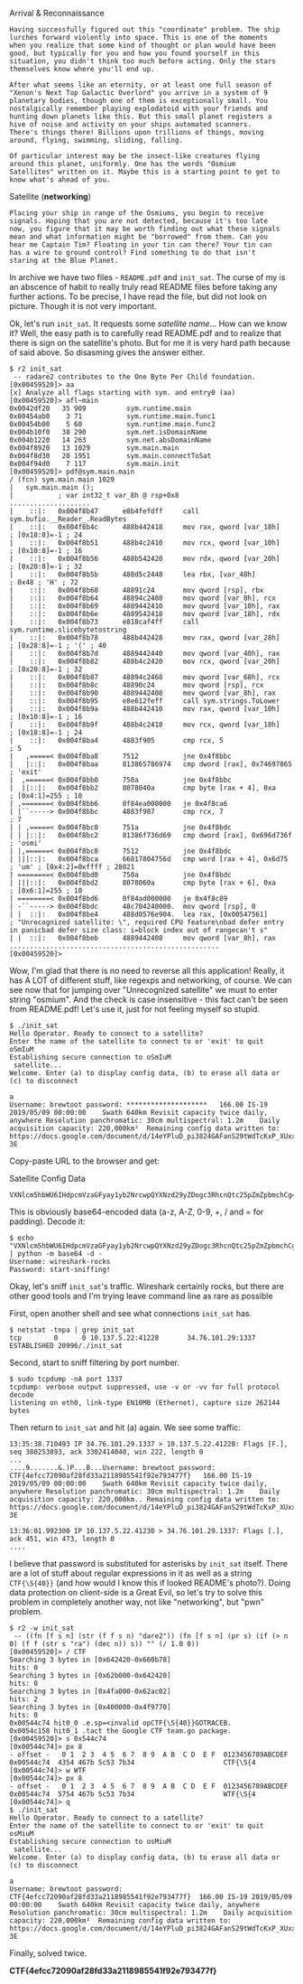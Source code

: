 Arrival & Reconnaissance


    Having successfully figured out this "coordinate" problem. The ship 
    lurches forward violently into space. This is one of the moments 
    when you realize that some kind of thought or plan would have been 
    good, but typically for you and how you found yourself in this 
    situation, you didn't think too much before acting. Only the stars 
    themselves know where you'll end up.

    After what seems like an eternity, or at least one full season of 
    "Xenon's Next Top Galactic Overlord" you arrive in a system of 9 
    planetary bodies, though one of them is exceptionally small. You 
    nostalgically remember playing explodatoid with your friends and 
    hunting down planets like this. But this small planet registers a 
    hive of noise and activity on your ships automated scanners. 
    There's things there! Billions upon trillions of things, moving 
    around, flying, swimming, sliding, falling.

    Of particular interest may be the insect-like creatures flying 
    around this planet, uniformly. One has the words "Osmium 
    Satellites" written on it. Maybe this is a starting point to get to 
    know what's ahead of you.


Satellite (**networking**)

    Placing your ship in range of the Osmiums, you begin to receive 
    signals. Hoping that you are not detected, because it's too late 
    now, you figure that it may be worth finding out what these signals 
    mean and what information might be "borrowed" from them. Can you 
    hear me Captain Tim? Floating in your tin can there? Your tin can 
    has a wire to ground control? Find something to do that isn't 
    staring at the Blue Planet.

In archive we have two files - `README.pdf` and `init_sat`.
The curse of my is an abscence of habit to really truly read README 
files before taking any further actions. To be precise, I have read the 
file, but did not look on picture. Though it is not very important.

Ok, let's run `init_sat`. It requests some *satellite name*...
How can we know it? Well, the easy path is to carefully read README.pdf 
and to realize that there is sign on the satellite's photo.
But for me it is very hard path because of said above.
So disasming gives the answer either.

    $ r2 init_sat
     -- radare2 contributes to the One Byte Per Child foundation.
    [0x00459520]> aa
    [x] Analyze all flags starting with sym. and entry0 (aa)
    [0x00459520]> afl~main
    0x0042df20   35 909          sym.runtime.main
    0x00454ab0    3 71           sym.runtime.main.func1
    0x00454b00    5 60           sym.runtime.main.func2
    0x004b10f0   38 290          sym.net.isDomainName
    0x004b1220   14 263          sym.net.absDomainName
    0x004f8920   13 1029         sym.main.main
    0x004f8d30   20 1951         sym.main.connectToSat
    0x004f94d0    7 117          sym.main.init
    [0x00459520]> pdf@sym.main.main
    / (fcn) sym.main.main 1029
    |   sym.main.main ();
    |           ; var int32_t var_8h @ rsp+0x8
    ....................
    |    ::|:   0x004f8b47      e8b4fefdff     call sym.bufio.__Reader_.ReadBytes
    |    ::|:   0x004f8b4c      488b442418     mov rax, qword [var_18h]    ; [0x18:8]=-1 ; 24
    |    ::|:   0x004f8b51      488b4c2410     mov rcx, qword [var_10h]    ; [0x10:8]=-1 ; 16
    |    ::|:   0x004f8b56      488b542420     mov rdx, qword [var_20h]    ; [0x20:8]=-1 ; 32
    |    ::|:   0x004f8b5b      488d5c2448     lea rbx, [var_48h]          ; 0x48 ; 'H' ; 72
    |    ::|:   0x004f8b60      48891c24       mov qword [rsp], rbx
    |    ::|:   0x004f8b64      48894c2408     mov qword [var_8h], rcx
    |    ::|:   0x004f8b69      4889442410     mov qword [var_10h], rax
    |    ::|:   0x004f8b6e      4889542418     mov qword [var_18h], rdx
    |    ::|:   0x004f8b73      e818caf4ff     call sym.runtime.slicebytetostring
    |    ::|:   0x004f8b78      488b442428     mov rax, qword [var_28h]    ; [0x28:8]=-1 ; '(' ; 40
    |    ::|:   0x004f8b7d      4889442440     mov qword [var_40h], rax
    |    ::|:   0x004f8b82      488b4c2420     mov rcx, qword [var_20h]    ; [0x20:8]=-1 ; 32
    |    ::|:   0x004f8b87      48894c2468     mov qword [var_68h], rcx
    |    ::|:   0x004f8b8c      48890c24       mov qword [rsp], rcx
    |    ::|:   0x004f8b90      4889442408     mov qword [var_8h], rax
    |    ::|:   0x004f8b95      e8e612feff     call sym.strings.ToLower
    |    ::|:   0x004f8b9a      488b442410     mov rax, qword [var_10h]    ; [0x10:8]=-1 ; 16
    |    ::|:   0x004f8b9f      488b4c2418     mov rcx, qword [var_18h]    ; [0x18:8]=-1 ; 24
    |    ::|:   0x004f8ba4      4883f905       cmp rcx, 5                  ; 5
    |   ,=====< 0x004f8ba8      7512           jne 0x4f8bbc
    |   |::|:   0x004f8baa      813865786974   cmp dword [rax], 0x74697865 ; 'exit'
    |  ,======< 0x004f8bb0      750a           jne 0x4f8bbc
    |  ||::|:   0x004f8bb2      8078040a       cmp byte [rax + 4], 0xa     ; [0x4:1]=255 ; 10
    | ,=======< 0x004f8bb6      0f84ea000000   je 0x4f8ca6
    | |``-----> 0x004f8bbc      4883f907       cmp rcx, 7                  ; 7
    | | ,=====< 0x004f8bc0      751a           jne 0x4f8bdc
    | | |::|:   0x004f8bc2      81386f736d69   cmp dword [rax], 0x696d736f ; 'osmi'
    | |,======< 0x004f8bc8      7512           jne 0x4f8bdc
    | |||::|:   0x004f8bca      66817804756d   cmp word [rax + 4], 0x6d75  ; 'um' ; [0x4:2]=0xffff ; 28021
    | ========< 0x004f8bd0      750a           jne 0x4f8bdc
    | |||::|:   0x004f8bd2      8078060a       cmp byte [rax + 6], 0xa     ; [0x6:1]=255 ; 10
    | ========< 0x004f8bd6      0f84ad000000   je 0x4f8c89
    | -``-----> 0x004f8bdc      48c704240000.  mov qword [rsp], 0
    | |  ::|:   0x004f8be4      488d0576e904.  lea rax, [0x00547561]       ; "Unrecognized satellite: \", required CPU feature\nbad defer entry in panicbad defer size class: i=block index out of rangecan't s"
    | |  ::|:   0x004f8beb      4889442408     mov qword [var_8h], rax
    ....................................................
    [0x00459520]> 


Wow, I'm glad that there is no need to reverse all this application!
Really, it has A LOT of different stuff, like regexps and 
networking, of course.
We can see now that for jumping over "Unrecognized satellite" we must 
to enter string "osmium". And the check is case insensitive - this fact 
can't be seen from README.pdf! Let's use it, just for not feeling 
myself so stupid.

    $ ./init_sat 
    Hello Operator. Ready to connect to a satellite?
    Enter the name of the satellite to connect to or 'exit' to quit
    oSmIuM
    Establishing secure connection to oSmIuM
     satellite...
    Welcome. Enter (a) to display config data, (b) to erase all data or (c) to disconnect

    a
    Username: brewtoot password: ********************	166.00 IS-19 2019/05/09 00:00:00	Swath 640km	Revisit capacity twice daily, anywhere Resolution panchromatic: 30cm multispectral: 1.2m	Daily acquisition capacity: 220,000km²	Remaining config data written to: https://docs.google.com/document/d/14eYPluD_pi3824GAFanS29tWdTcKxP_XUxx7e303-3E

Copy-paste URL to the browser and get:

Satellite Config Data

    VXNlcm5hbWU6IHdpcmVzaGFyay1yb2NrcwpQYXNzd29yZDogc3RhcnQtc25pZmZpbmchCg==

This is obviously base64-encoded data (a-z, A-Z, 0-9, +, / and = for 
padding). Decode it:

    $ echo "VXNlcm5hbWU6IHdpcmVzaGFyay1yb2NrcwpQYXNzd29yZDogc3RhcnQtc25pZmZpbmchCg==" | python -m base64 -d -
    Username: wireshark-rocks
    Password: start-sniffing!

Okay, let's sniff `init_sat`'s traffic. Wireshark certainly rocks, 
but there are other good tools and I'm trying leave command line as 
rare as possible

First, open another shell and see what connections `init_sat` has.

    $ netstat -tnpa | grep init_sat
    tcp        0      0 10.137.5.22:41228       34.76.101.29:1337       ESTABLISHED 20996/./init_sat    

Second, start to sniff filtering by port number.

    $ sudo tcpdump -nA port 1337
    tcpdump: verbose output suppressed, use -v or -vv for full protocol decode
    listening on eth0, link-type EN10MB (Ethernet), capture size 262144 bytes

Then return to `init_sat` and hit (a) again. We see some traffic:

    13:35:38.710493 IP 34.76.101.29.1337 > 10.137.5.22.41228: Flags [F.], seq 380253893, ack 3302414040, win 222, length 0
    ...
    ....9.......&.)P...B...Username: brewtoot password: CTF{4efcc72090af28fd33a2118985541f92e793477f}	166.00 IS-19 2019/05/09 00:00:00	Swath 640km	Revisit capacity twice daily, anywhere Resolution panchromatic: 30cm multispectral: 1.2m	Daily acquisition capacity: 220,000km..	Remaining config data written to: https://docs.google.com/document/d/14eYPluD_pi3824GAFanS29tWdTcKxP_XUxx7e303-3E

    13:36:01.992300 IP 10.137.5.22.41230 > 34.76.101.29.1337: Flags [.], ack 451, win 473, length 0
    ....

I believe that password is substituted for asterisks by `init_sat` 
itself. There are a lot of stuff about regular expressions in it as 
well as a string `CTF{\S{40}}` (and how would I know this if looked 
README's photo?).
Doing data protection on client-side is a Great Evil, so let's try to 
solve this problem in completely another way, not like "networking", 
but "pwn" problem.

    $ r2 -w init_sat 
     -- ((fn [f s n] (str (f f s n) "dare2")) (fn [f s n] (pr s) (if (> n 0) (f f (str s "ra") (dec n)) s)) "" (/ 1.0 0))
    [0x00459520]> / CTF
    Searching 3 bytes in [0x642420-0x660b78]
    hits: 0
    Searching 3 bytes in [0x62b000-0x642420]
    hits: 0
    Searching 3 bytes in [0x4fa000-0x62ac02]
    hits: 2
    Searching 3 bytes in [0x400000-0x4f9770]
    hits: 0
    0x00544c74 hit0_0 .e.sp=<invalid opCTF{\S{40}}GOTRACEB.
    0x0054c158 hit0_1 .tact the Google CTF team.go package.
    [0x00459520]> s 0x544c74
    [0x00544c74]> px 8
    - offset -   0 1  2 3  4 5  6 7  8 9  A B  C D  E F  0123456789ABCDEF
    0x00544c74  4354 467b 5c53 7b34                      CTF{\S{4
    [0x00544c74]> w WTF
    [0x00544c74]> px 8
    - offset -   0 1  2 3  4 5  6 7  8 9  A B  C D  E F  0123456789ABCDEF
    0x00544c74  5754 467b 5c53 7b34                      WTF{\S{4
    [0x00544c74]> q
    $ ./init_sat
    Hello Operator. Ready to connect to a satellite?
    Enter the name of the satellite to connect to or 'exit' to quit
    osMiuM
    Establishing secure connection to osMiuM
     satellite...
    Welcome. Enter (a) to display config data, (b) to erase all data or (c) to disconnect

    a
    Username: brewtoot password: CTF{4efcc72090af28fd33a2118985541f92e793477f}	166.00 IS-19 2019/05/09 00:00:00	Swath 640km	Revisit capacity twice daily, anywhere Resolution panchromatic: 30cm multispectral: 1.2m	Daily acquisition capacity: 220,000km²	Remaining config data written to: https://docs.google.com/document/d/14eYPluD_pi3824GAFanS29tWdTcKxP_XUxx7e303-3E


Finally, solved twice.

**CTF{4efcc72090af28fd33a2118985541f92e793477f}**
